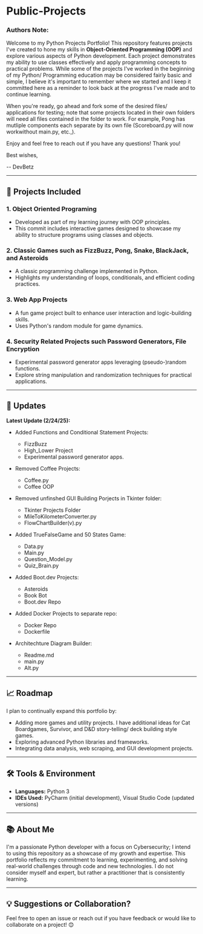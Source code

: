 # Public-Projects

### Authors Note: ###
Welcome to my Python Projects Portfolio! This repository features projects I've created to hone my skills in **Object-Oriented Programming (OOP)** and explore various aspects of Python development. Each project demonstrates my ability to use classes effectively and apply programming concepts to practical problems. While some of the projects I've worked in the beginning of my Python/ Programming education may be considered fairly basic and simple, I believe it's important to remember where we started and I keep it committed here as a reminder to look back at the progress I've made and to continue learning.

When you're ready, go ahead and fork some of the desired files/ applications for testing; note that some projects located in their own folders will need all files contained in the folder to work. For example, Pong has mutliple components each separate by its own file (Scoreboard.py will now workwithout main.py, etc.,).

Enjoy and feel free to reach out if you have any questions!
Thank you!

Best wishes, 

-- DevBetz

---

## 🚀 Projects Included

### **1. Object Oriented Programing**

- Developed as part of my learning journey with OOP principles.
- This commit includes interactive games designed to showcase my ability to structure programs using classes and objects.

### **2. Classic Games such as FizzBuzz, Pong, Snake, BlackJack, and Asteroids**

- A classic programming challenge implemented in Python.
- Highlights my understanding of loops, conditionals, and efficient coding practices.

### **3. Web App Projects**

- A fun game project built to enhance user interaction and logic-building skills.
- Uses Python's random module for game dynamics.

### **4. Security Related Projects such Password Generators, File Encryption**

- Experimental password generator apps leveraging (pseudo-)random functions.
- Explore string manipulation and randomization techniques for practical applications.

---

## 🌟 Updates 

**Latest Update (2/24/25):**

- Added Functions and Conditional Statement Projects:
    - FizzBuzz
    - High_Lower Project
    - Experimental password generator apps.


- Removed Coffee Projects:
    - Coffee.py
    - Coffee OOP


 - Removed unfinshed GUI Building Porjects in Tkinter folder:
    - Tkinter Projects Folder
    - MileToKilometerConverter.py
    - FlowChartBuilder(v).py


- Added TrueFalseGame and 50 States Game:
    - Data.py
    - Main.py
    - Question_Model.py
    - Quiz_Brain.py


- Added Boot.dev Projects:
    - Asteroids
    - Book Bot
    - Boot.dev Repo


- Added Docker Projects to separate repo:
    - Docker Repo
    - Dockerfile


- Architechture Diagram Builder:
    - Readme.md
    - main.py
    - Alt.py

---

## 📈 Roadmap

I plan to continually expand this portfolio by:

- Adding more games and utility projects. I have additional ideas for Cat Boardgames, Survivor, and D&D story-telling/ deck building style games.
- Exploring advanced Python libraries and frameworks.
- Integrating data analysis, web scraping, and GUI development projects.

---

## 🛠️ Tools & Environment

- **Languages:** Python 3
- **IDEs Used:** PyCharm (initial development), Visual Studio Code (updated versions)

---

## 📚 About Me

I'm a passionate Python developer with a focus on Cybersecurity; I intend to using this repository as a showcase of my growth and expertise. This portfolio reflects my commitment to learning, experimenting, and solving real-world challenges through code and new technologies. I do not consider myself and expert, but rather a practitioner that is consistently learning.

---

## 💡 Suggestions or Collaboration?

Feel free to open an issue or reach out if you have feedback or would like to collaborate on a project! 😊


